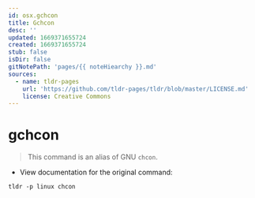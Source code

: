 ```yaml
---
id: osx.gchcon
title: Gchcon
desc: ''
updated: 1669371655724
created: 1669371655724
stub: false
isDir: false
gitNotePath: 'pages/{{ noteHiearchy }}.md'
sources:
  - name: tldr-pages
    url: 'https://github.com/tldr-pages/tldr/blob/master/LICENSE.md'
    license: Creative Commons
---
```

# gchcon

> This command is an alias of GNU `chcon`.

- View documentation for the original command:

`tldr -p linux chcon`

